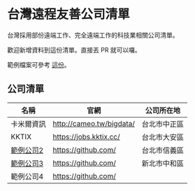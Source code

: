 # 台灣遠程友善公司清單

台灣採用部份遠端工作、完全遠端工作的科技業相關公司清單。

歡迎新增資料到這份清單。直接丟 PR 就可以囉。

範例檔案可參考 [這份](/company-profiles/example.md)。

## 公司清單

名稱 | 官網 | 公司所在地
------------ | ------- | -------
卡米爾資訊 | http://cameo.tw/bigdata/ | 台北市中正區
KKTIX | https://jobs.kktix.cc/ | 台北市大安區
[範例公司2](/company-profiles/example.md) | https://github.com/ | 台北市信義區
[範例公司3](/company-profiles/example.md) | https://github.com/ | 新北市中和區
範例公司4 | https://github.com/ |
